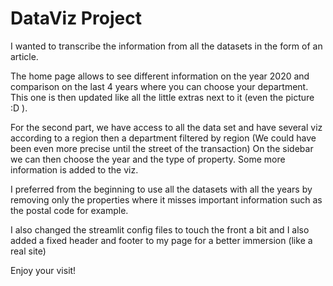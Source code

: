 # DataViz Project

I wanted to transcribe the information from all the datasets in the form of an article.

The home page allows to see different information on the year 2020 and comparison on the last 4 years where you can choose your department. This one is then updated like all the little extras next to it (even the picture :D ).

For the second part, we have access to all the data set and have several viz according to a region then a department filtered by region (We could have been even more precise until the street of the transaction) On the sidebar we can then choose the year and the type of property. Some more information is added to the viz.

I preferred from the beginning to use all the datasets with all the years by removing only the properties where it misses important information such as the postal code for example.

I also changed the streamlit config files to touch the front a bit and I also added a fixed header and footer to my page for a better immersion (like a real site)

Enjoy your visit!


